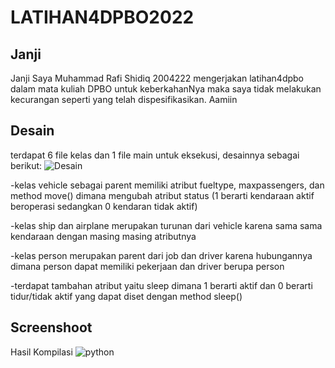 # LATIHAN4DPBO2022

## Janji
Janji Saya Muhammad Rafi Shidiq 2004222 mengerjakan latihan4dpbo dalam mata kuliah DPBO untuk keberkahanNya maka saya tidak melakukan kecurangan seperti yang telah dispesifikasikan. Aamiin

## Desain
terdapat 6 file kelas dan 1 file main untuk eksekusi, desainnya sebagai berikut:
![Desain](https://user-images.githubusercontent.com/96433779/156874876-8ae589cd-017f-483b-86b1-5d955aa84ad2.png)


-kelas vehicle sebagai parent memiliki atribut fueltype, maxpassengers, dan method move() dimana mengubah atribut status (1 berarti kendaraan aktif beroperasi sedangkan 0 kendaran tidak aktif)

-kelas ship dan airplane merupakan turunan dari vehicle karena sama sama kendaraan dengan masing masing atributnya

-kelas person merupakan parent dari job dan driver karena hubungannya dimana person dapat memiliki pekerjaan dan driver berupa person

-terdapat tambahan atribut yaitu sleep dimana 1 berarti aktif dan 0 berarti tidur/tidak aktif yang dapat diset dengan method sleep()


## Screenshoot
Hasil Kompilasi
![python](https://user-images.githubusercontent.com/96433779/156874461-0c6eb331-8e61-4dcd-9fe3-74d94d0ac8bd.png)
